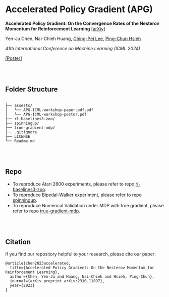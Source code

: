 # Accelerated Policy Gradient (APG)
**Accelerated Policy Gradient: On the Convergence Rates of the Nesterov Momentum for Reinforcement Learning** [\[arXiv\]](https://arxiv.org/abs/2310.11897)

Yen-Ju Chen, Nai-Chieh Huang, [Ching-Pei Lee](https://leepei.github.io), [Ping-Chun Hsieh](https://pinghsieh.github.io/)

*41th International Conference on Machine Learning (ICML 2024)*

[\[Poster\]](./assests/APG-ICML-workshop-poster.pdf)


<br/><br/>
## Folder Structure
```
.
├── assests/
│   └── APG-ICML-workshop-paper.pdf.pdf
│   └── APG-ICML-workshop-poster.pdf
├── rl-baselines3-zoo/
├── spinningup/
├── true-gradient-mdp/
├── .gitignore
├── LICENSE
└── Readme.md
```

<br/><br/>
## Repo
- To reproduce Atari 2600 experiments, please refer to repo [rl-baselines3-zoo](./rl-baselines3-zoo).
- To reproduce Bipedal-Walker experiment, please refer to repo [spinningup](./spinningup).
- To reproduce Numerical Validation under MDP with true gradient, please refer to repo [true-gradient-mdp](./true-gradient-mdp).

<br/><br/>
## Citation
If you find our repository helpful to your research, please cite our paper:

```
@article{chen2023accelerated,
  title={Accelerated Policy Gradient: On the Nesterov Momentum for Reinforcement Learning},
  author={Chen, Yen-Ju and Huang, Nai-Chieh and Hsieh, Ping-Chun},
  journal={arXiv preprint arXiv:2310.11897},
  year={2023}
}
```